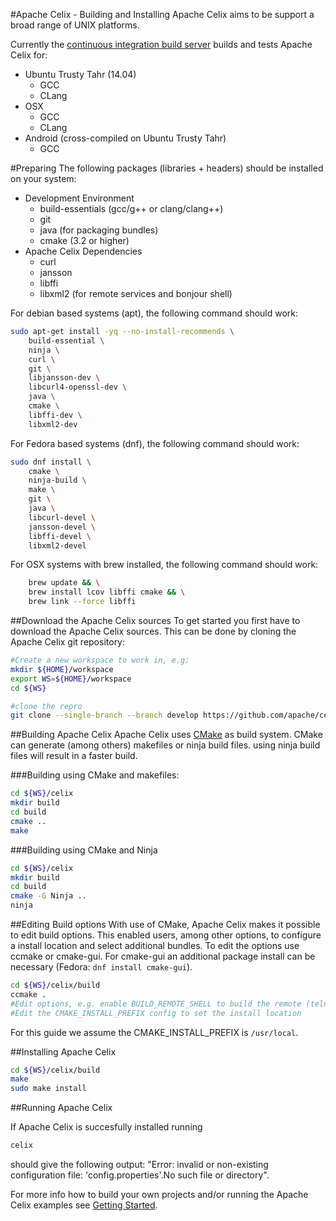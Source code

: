 #Apache Celix - Building and Installing
Apache Celix aims to be support a broad range of UNIX platforms.
 
Currently the [continuous integration build server](https://travis-ci.org/apache/celix) builds and tests Apache Celix for:

*   Ubuntu Trusty Tahr (14.04)
    * GCC 
    * CLang 
*   OSX
    * GCC 
    * CLang 
*   Android (cross-compiled on Ubuntu Trusty Tahr) 
    * GCC 

#Preparing 
The following packages (libraries + headers) should be installed on your system:

*	Development Environment
	*	build-essentials (gcc/g++ or clang/clang++) 
	* 	git
    *   java (for packaging bundles)
	*	cmake (3.2 or higher)
* 	Apache Celix Dependencies
	*	curl
	*	jansson
	*   libffi
	*   libxml2 (for remote services and bonjour shell)
	

For debian based systems (apt), the following command should work:
```bash
sudo apt-get install -yq --no-install-recommends \
	build-essential \
    ninja \ 
  	curl \
  	git \
  	libjansson-dev \
  	libcurl4-openssl-dev \
    java \
  	cmake \
  	libffi-dev \
  	libxml2-dev
```

For Fedora based systems (dnf), the following command should work:
```bash
sudo dnf install \
    cmake \
    ninja-build \
    make \
    git \
    java \
    libcurl-devel \
    jansson-devel \
    libffi-devel \
    libxml2-devel
```

For OSX systems with brew installed, the following command should work:
```bash
    brew update && \
    brew install lcov libffi cmake && \
    brew link --force libffi
```

##Download the Apache Celix sources
To get started you first have to download the Apache Celix sources. This can be done by cloning the Apache Celix git repository:

```bash
#Create a new workspace to work in, e.g:
mkdir ${HOME}/workspace
export WS=${HOME}/workspace
cd ${WS}

#clone the repro
git clone --single-branch --branch develop https://github.com/apache/celix.git
```

##Building Apache Celix
Apache Celix uses [CMake](https://cmake.org) as build system. CMake can generate (among others) makefiles or ninja build files. 
using ninja build files will result in a faster build.

###Building using CMake and makefiles:
```bash
cd ${WS}/celix
mkdir build
cd build
cmake .. 
make 
```

###Building using CMake and Ninja
```bash
cd ${WS}/celix
mkdir build
cd build
cmake -G Ninja ..
ninja
```

##Editing Build options
With use of CMake, Apache Celix makes it possible to edit build options. This enabled users, among other options, to configure a install location and select additional bundles.
To edit the options use ccmake or cmake-gui. For cmake-gui an additional package install can be necessary (Fedora: `dnf install cmake-gui`). 

```bash
cd ${WS}/celix/build
ccmake .
#Edit options, e.g. enable BUILD_REMOTE_SHELL to build the remote (telnet) shell
#Edit the CMAKE_INSTALL_PREFIX config to set the install location
```

For this guide we assume the CMAKE_INSTALL_PREFIX is `/usr/local`.

##Installing Apache Celix

```bash
cd ${WS}/celix/build
make
sudo make install
```

##Running Apache Celix

If Apache Celix is succesfully installed running
```bash
celix
```
should give the following output:
"Error: invalid or non-existing configuration file: 'config.properties'.No such file or directory".

For more info how to build your own projects and/or running the Apache Celix examples see [Getting Started](../getting_started/readme.md).
